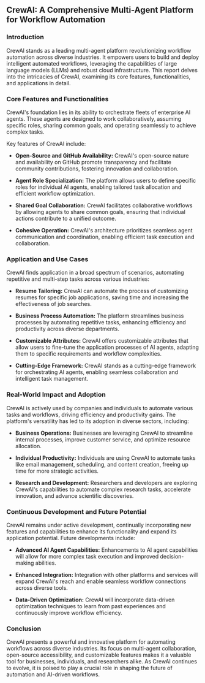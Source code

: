 ## CrewAI: A Comprehensive Multi-Agent Platform for Workflow Automation

### Introduction

CrewAI stands as a leading multi-agent platform revolutionizing workflow automation across diverse industries. It empowers users to build and deploy intelligent automated workflows, leveraging the capabilities of large language models (LLMs) and robust cloud infrastructure. This report delves into the intricacies of CrewAI, examining its core features, functionalities, and applications in detail.

### Core Features and Functionalities

CrewAI's foundation lies in its ability to orchestrate fleets of enterprise AI agents. These agents are designed to work collaboratively, assuming specific roles, sharing common goals, and operating seamlessly to achieve complex tasks. 

Key features of CrewAI include:

* **Open-Source and GitHub Availability:**  CrewAI's open-source nature and availability on GitHub promote transparency and facilitate community contributions, fostering innovation and collaboration.

* **Agent Role Specialization:** The platform allows users to define specific roles for individual AI agents, enabling tailored task allocation and efficient workflow optimization.

* **Shared Goal Collaboration:** CrewAI facilitates collaborative workflows by allowing agents to share common goals, ensuring that individual actions contribute to a unified outcome.

* **Cohesive Operation:**  CrewAI's architecture prioritizes seamless agent communication and coordination, enabling efficient task execution and collaboration.

### Application and Use Cases

CrewAI finds application in a broad spectrum of scenarios, automating repetitive and multi-step tasks across various industries:

* **Resume Tailoring:**  CrewAI can automate the process of customizing resumes for specific job applications, saving time and increasing the effectiveness of job searches.

* **Business Process Automation:** The platform streamlines business processes by automating repetitive tasks, enhancing efficiency and productivity across diverse departments.

* **Customizable Attributes:**  CrewAI offers customizable attributes that allow users to fine-tune the application processes of AI agents, adapting them to specific requirements and workflow complexities.

* **Cutting-Edge Framework:**  CrewAI stands as a cutting-edge framework for orchestrating AI agents, enabling seamless collaboration and intelligent task management.

### Real-World Impact and Adoption

CrewAI is actively used by companies and individuals to automate various tasks and workflows, driving efficiency and productivity gains. The platform's versatility has led to its adoption in diverse sectors, including:

* **Business Operations:** Businesses are leveraging CrewAI to streamline internal processes, improve customer service, and optimize resource allocation.

* **Individual Productivity:** Individuals are using CrewAI to automate tasks like email management, scheduling, and content creation, freeing up time for more strategic activities.

* **Research and Development:** Researchers and developers are exploring CrewAI's capabilities to automate complex research tasks, accelerate innovation, and advance scientific discoveries.

### Continuous Development and Future Potential

CrewAI remains under active development, continually incorporating new features and capabilities to enhance its functionality and expand its application potential. Future developments include:

* **Advanced AI Agent Capabilities:**  Enhancements to AI agent capabilities will allow for more complex task execution and improved decision-making abilities.

* **Enhanced Integration:**  Integration with other platforms and services will expand CrewAI's reach and enable seamless workflow connections across diverse tools.

* **Data-Driven Optimization:**  CrewAI will incorporate data-driven optimization techniques to learn from past experiences and continuously improve workflow efficiency.

### Conclusion

CrewAI presents a powerful and innovative platform for automating workflows across diverse industries. Its focus on multi-agent collaboration, open-source accessibility, and customizable features makes it a valuable tool for businesses, individuals, and researchers alike. As CrewAI continues to evolve, it is poised to play a crucial role in shaping the future of automation and AI-driven workflows.
